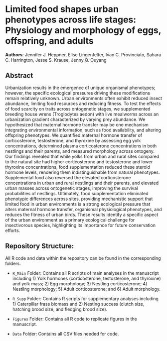 # Limited food shapes urban phenotypes across life stages: Physiology and morphology of eggs, offspring, and adults

**Authors**: Jennifer J. Heppner, Elise Lingenfelter, Ivan C. Provinciato, Sahara C. Harrington, Jesse S. Krause, Jenny Q. Ouyang

## Abstract

Urbanization results in the emergence of unique organismal phenotypes; however, the specific ecological pressures driving these modifications remain relatively unknown. Urban environments often exhibit reduced insect abundance, limiting food resources and reducing fitness. To test the effects of food scarcity on traits across ontogenetic stages, we supplemented breeding house wrens (Troglodytes aedon) with live mealworms across an urbanization gradient characterized by varying prey abundance. We hypothesized that maternal hormone transfer may be one mechanism integrating environmental information, such as food availability, and altering offspring phenotypes. We quantified maternal hormone transfer of corticosterone, testosterone, and thyroxine by assessing egg yolk concentrations, determined plasma corticosterone concentrations in both nestlings and their parents, and measured morphology across ontogeny. Our findings revealed that while yolks from urban and rural sites compared to the natural site had higher corticosterone and testosterone and lower thyroxine concentrations, food supplementation reduced these steroid hormone levels, rendering them indistinguishable from natural phenotypes. Supplemental food also reversed the elevated corticosterone concentrations in urban and rural nestlings and their parents, and elevated urban masses across ontogenetic stages, improving the survival probabilities of nestlings. Ultimately, food supplementation eliminated phenotypic differences across sites, providing mechanistic support that limited food in urban environments is a strong ecological pressure that alters maternal hormone transfer, organismal physiological phenotypes, and reduces the fitness of urban birds. These results identify a specific aspect of the urban environment as a primary ecological challenge for insectivorous species, highlighting its importance for future conservation efforts.


## Repository Structure:
All R code and data within the repository can be found in the corresponding folders.

- `R_Main` Folder: Contains all R scripts of main analyses in the manuscript including 1) Yolk hormones (corticosterone, testosterone, and thyroxine) and yolk mass; 2) Egg morphology; 3) Nestling corticosterone; 4) Nestling morphology; 5) Adult corticosterone; and 6) Adult morphology.

- `R_Supp` Folder: Contains R scripts for supplementary analyses including 1) Caterpillar frass biomass and 2) Nesting success (clutch size, hatching brood size, and fledging brood size).

- `Figures` Folder: Contains all R code to replicate figures in the manuscript.

- `Data` Folder: Contains all CSV files needed for code.
